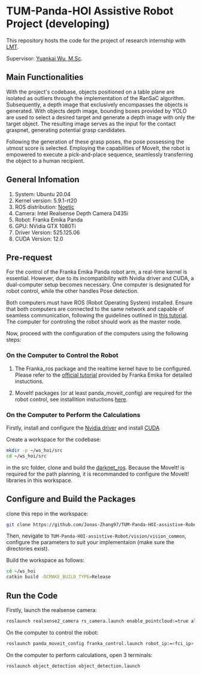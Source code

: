 # TUM-Panda-HOI Assistive Robot Project (developing)

This repository hosts the code for the project of research internship with [LMT](https://www.ce.cit.tum.de/lmt/startseite/).

Supervisor: [Yuankai Wu, M.Sc](https://www.ce.cit.tum.de/lmt/team/mitarbeiter/wu-yuankai/).

## Main Functionalities

With the project's codebase, objects positioned on a table plane are isolated as outliers through the implementation of the RanSaC algorithm. Subsequently, a depth image that exclusively encompasses the objects is generated. With objects depth image, bounding boxes provided by YOLO are used to select a desired target and generate a depth image with only the target object. The resulting image serves as the input for the contact graspnet, generating potential grasp candidates.

Following the generation of these grasp poses, the pose possessing the utmost score is selected. Employing the capabilities of MoveIt, the robot is empowered to execute a pick-and-place sequence, seamlessly transferring the object to a human recipient.

## General Infomation

1. System: Ubuntu 20.04
2. Kernel version: 5.9.1-rt20
3. ROS distribution: [Noetic](http://wiki.ros.org/noetic/Installation)
4. Camera: Intel Realsense Depth Camera D435i
5. Robot: Franka Emika Panda
6. GPU: NVidia GTX 1080Ti
7. Driver Version: 525.125.06
8. CUDA Version: 12.0

## Pre-request

For the control of the Franka Emika Panda robot arm, a real-time kernel is essential. However, due to its incompatibility with Nvidia driver and CUDA, a dual-computer setup becomes necessary. One computer is designated for robot control, while the other handles Pose detection.

Both computers must have ROS (Robot Operating System) installed. Ensure that both computers are connected to the same network and capable of seamless communication, following the guidelines outlined in [this tutorial](http://wiki.ros.org/ROS/Tutorials/MultipleMachines). The computer for controling the robot should work as the master node.

Now, proceed with the configuration of the computers using the following steps:

### On the Computer to Control the Robot

1. The Franka_ros package and the realtime kernel have to be configured. Please refer to the [official tutorial](https://frankaemika.github.io/docs/installation_linux.html) provided by Franka Emika for detailed instuctions.

2. MoveIt! packages (or at least panda_moveit_config) are required for the robot control, see installition instuctions [here](https://ros-planning.github.io/moveit_tutorials/doc/getting_started/getting_started.html).

### On the Computer to Perform the Calculations

Firstly, install and configure the [Nvidia driver](https://docs.nvidia.com/datacenter/tesla/tesla-installation-notes/index.html) and install [CUDA](https://docs.nvidia.com/cuda/cuda-installation-guide-linux/index.html)

Create a workspace for the codebase:

```bash
mkdir -p ~/ws_hoi/src
cd ~/ws_hoi/src 
```
  
in the src folder, clone and build the [darknet_ros](https://github.com/leggedrobotics/darknet_ros). Because the MoveIt! is required for the path planning, it is recommanded to configure the MoveIt! libraries in this workspace.

## Configure and Build the Packages

clone this repo in the workspace:

```bash
git clone https://github.com/Jonas-Zhang97/TUM-Panda-HOI-assistive-Robot.git
```

Then, nevigate to `TUM-Panda-HOI-assistive-Robot/vision/vision_common`, configure the parameters to suit your implementaion (make sure the directories exist).

Build the workspace as follows:

```bash
cd ~/ws_hoi
catkin build -DCMAKE_BUILD_TYPE=Release
```

## Run the Code

Firstly, launch the realsense camera:

```bash
roslaunch realsense2_camera rs_camera.launch enable_pointcloud:=true align_depth:=true
```

On the computer to control the robot:

```bash
roslaunch panda_moveit_config franka_control.launch robot_ip:=<fci_ip>
```

On the computer to perform calculations, open 3 terminals:

```bash
roslaunch object_detection object_detection.launch
```
